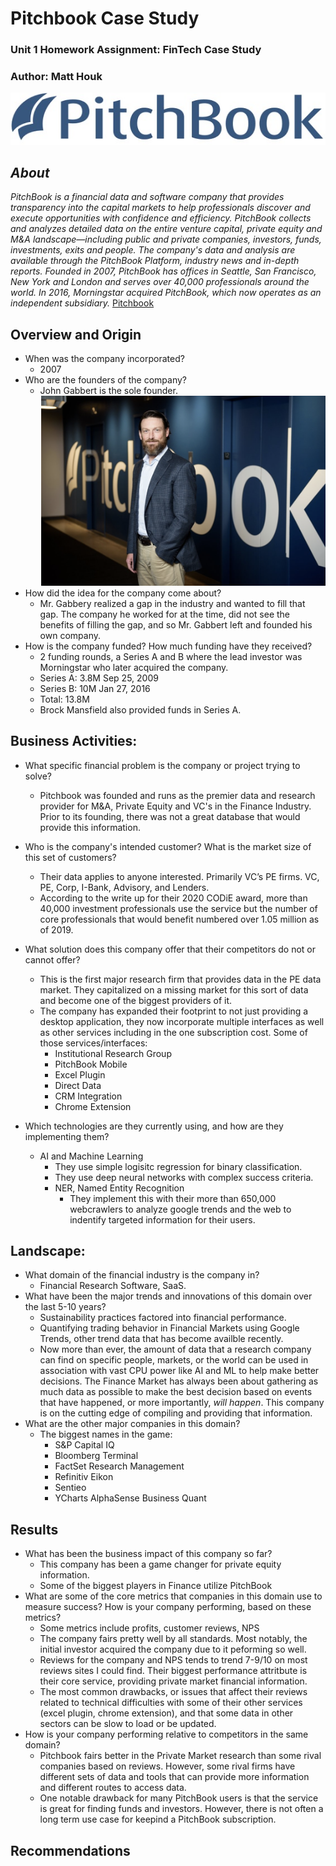 # Pitchbook  Case Study 
### Unit 1 Homework Assignment: FinTech Case Study
### Author: Matt Houk 



![Pitchbook](pitchbook.jpg)
## _About_ 

_PitchBook is a financial data and software company that provides transparency into the capital markets to help professionals discover and execute opportunities with confidence and efficiency. PitchBook collects and analyzes detailed data on the entire venture capital, private equity and M&A landscape—including public and private companies, investors, funds, investments, exits and people. The company's data and analysis are available through the PitchBook Platform, industry news and in-depth reports. Founded in 2007, PitchBook has offices in Seattle, San Francisco, New York and London and serves over 40,000 professionals around the world. In 2016, Morningstar acquired PitchBook, which now operates as an independent subsidiary._ 
[Pitchbook](https://pitchbook.com/about)


## Overview and Origin
* When was the company incorporated? 
    * 2007
* Who are the founders of the company? 
    * John Gabbert is the sole founder. 
    ![Pitchbook](johngabbertabout.png)
* How did the idea for the company come about? 
    * Mr. Gabbery realized a gap in the industry and wanted to fill that gap. The company he worked for at the time, did not see the benefits of filling the gap, and so Mr. Gabbert left and founded his own company. 
* How is the company funded? How much funding have they received?
    * 2 funding rounds, a Series A and B where the lead investor was Morningstar who later acquired the company. 
    * Series A: 3.8M Sep 25, 2009 
    * Series B: 10M Jan 27, 2016 
    * Total: 13.8M
    * Brock Mansfield also provided funds in Series A.

## Business Activities:
* What specific financial problem is the company or project trying to solve? 
    * Pitchbook was founded and runs as the premier data and research provider for M&A, Private Equity and VC's in the Finance Industry. Prior to its founding, there was not a great database that would provide this information. 
* Who is the company's intended customer? What is the market size of this set of customers? 
    * Their  data applies to anyone interested. Primarily VC’s PE firms. VC, PE, Corp, I-Bank, Advisory, and Lenders. 
    * According to the write up for their 2020 CODiE award, more than 40,000 investment professionals use the service but the number of core professionals that would benefit numbered over 1.05 million as of 2019. 

* What solution does this company offer that their competitors do not or cannot offer?
    * This is the first major research firm that provides data in the PE data market. They capitalized on a missing market for this sort of data and become one of the biggest providers of it. 
    * The company has expanded their footprint to not just providing a desktop application, they now incorporate multiple interfaces as well as other services including in the one subscription cost. Some of those services/interfaces:
        + Institutional Research Group 
        + PitchBook Mobile 
        + Excel Plugin
        + Direct Data 
        + CRM Integration 
        + Chrome Extension
* Which technologies are they currently using, and how are they implementing them?
    + AI and Machine Learning
        + They use simple logisitc regression for binary classification. 
        + They use deep neural networks with complex success criteria. 
        + NER, Named Entity Recognition
            - They implement this with their more than 650,000 webcrawlers to analyze google trends and the web to indentify targeted information for their users. 
## Landscape:
* What domain of the financial industry is the company in?
    * Financial Research Software, SaaS. 
* What have been the major trends and innovations of this domain over the last 5-10 years?
    * Sustainability practices factored into financial performance. 
    * Quantifying trading behavior in Financial Markets using Google Trends, other trend data that has become availble recently. 
    * Now more than ever, the amount of data that a research company can find on specific people, markets, or the world can be used in association with vast CPU power like AI and ML to help make better decisions. The Finance Market has always been about gathering as much data as possible to make the best decision based on events that have happened, or more importantly, _will happen_. This company is on the cutting edge of compiling and providing that information. 
*  What are the other major companies in this domain?
    * The biggest names in the game: 
        + S&P Capital IQ 
        + Bloomberg Terminal
        + FactSet Research Management
        + Refinitiv Eikon
        + Sentieo
        + YCharts AlphaSense Business Quant

## Results
* What has been the business impact of this company so far?
    * This company has been a game changer for private equity information. 
    * Some of the biggest players in Finance utilize PitchBook 
* What are some of the core metrics that companies in this domain use to measure success? How is your company performing, based on these metrics?
    * Some metrics include profits, customer reviews, NPS 
    * The company fairs pretty well by all standards. Most notably, the initial investor acquired the company due to it peforming so well. 
    * Reviews for the company and NPS tends to trend 7-9/10 on most reviews sites I could find. Their biggest performance attritbute is their core service, providing private market financial information. 
    * The most common drawbacks, or issues that affect their reviews related to technical difficulties with some of their other services (excel plugin, chrome extension), and that some data in other sectors can be slow to load or be updated. 
* How is your company performing relative to competitors in the same domain?
    * Pitchbook fairs better in the Private Market research than some rival companies based on reviews. However, some rival firms have different sets of data and tools that can provide more information and different routes to access data. 
    * One notable drawback for many PitchBook users is that the service is great for finding funds and investors. However, there is not often a long term use case for keepind a PitchBook subscription. 

## Recommendations
